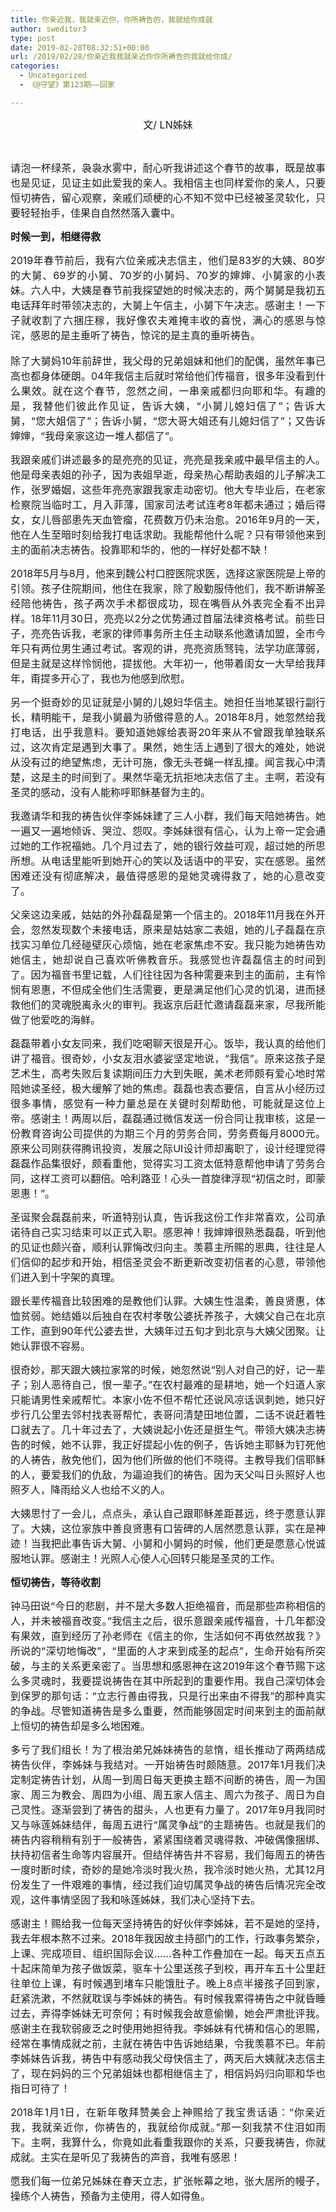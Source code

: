 ```yaml
---
title: 你亲近我，我就亲近你，你所祷告的，我就给你成就
author: sweditor3
type: post
date: 2019-02-28T08:32:51+00:00
url: /2019/02/28/你亲近我我就亲近你你所祷告的我就给你成/
categories:
  - Uncategorized
  - 《@守望》第123期——回家

---
```

<p style="text-align: center;">
  <span style="font-size: 12pt;">文/ LN姊妹</span>
</p>

&nbsp;

<p style="text-align: justify;">
  <span style="font-size: 12pt;">请泡一杯绿茶，袅袅水雾中，耐心听我讲述这个春节的故事，既是故事也是见证，见证主如此爱我的亲人。我相信主也同样爱你的亲人，只要恒切祷告，留心观察，亲戚们顽梗的心不知不觉中已经被圣灵软化，只要轻轻抬手，佳果自自然然落入囊中。</span>
</p>

<p style="text-align: justify;">
  <strong><span style="font-size: 12pt;">时候一到，相继得救</span></strong>
</p>

<p style="text-align: justify;">
  <span style="font-size: 12pt;">2019年春节前后，我有六位亲戚决志信主，他们是83岁的大姨、80岁的大舅、69岁的小舅、70岁的小舅妈、70岁的婶婶、小舅家的小表妹。六人中，大姨是春节前我探望她的时候决志的，两个舅舅是我初五电话拜年时带领决志的，大舅上午信主，小舅下午决志。感谢主！一下子就收割了六捆庄稼，我好像农夫难掩丰收的喜悦，满心的感恩与惊诧，感恩的是主垂听了祷告，惊诧的是主真的垂听祷告。<br /> </span><br /> <span style="font-size: 12pt;">除了大舅妈10年前辞世，我父母的兄弟姐妹和他们的配偶，虽然年事已高也都身体硬朗。04年我信主后就时常给他们传福音，很多年没看到什么果效。就在这个春节，忽然之间，一串亲戚都归向耶和华。有趣的是，我替他们彼此作见证，告诉大姨，“小舅儿媳妇信了”；告诉大舅，“您大姐信了”；告诉小舅，“您大哥大姐还有儿媳妇信了”；又告诉婶婶，“我母亲家这边一堆人都信了”。</span>
</p>

<p style="text-align: justify;">
  <span style="font-size: 12pt;">我跟亲戚们讲述最多的是亮亮的见证，亮亮是我亲戚中最早信主的人。他是母亲表姐的孙子，因为表姐早逝，母亲热心帮助表姐的儿子解决工作，张罗婚姻，这些年亮亮家跟我家走动密切。他大专毕业后，在老家检察院当临时工，月入菲薄，国家司法考试连考8年都未通过；婚后得女，女儿唇部患先天血管瘤，花费数万仍未治愈。2016年9月的一天，他在人生至暗时刻给我打电话求助。我能帮他什么呢？只有带领他来到主的面前决志祷告。投靠耶和华的，他的一样好处都不缺！</span>
</p>

<p style="text-align: justify;">
  <span style="font-size: 12pt;">2018年5月与8月，他来到魏公村口腔医院求医，选择这家医院是上帝的引领。孩子住院期间，他住在我家，除了殷勤服侍他们，我不断讲解圣经陪他祷告，孩子两次手术都很成功，现在嘴唇从外表完全看不出异样。18年11月30日，亮亮以2分之优势通过首届法律资格考试。前些日子，亮亮告诉我，老家的律师事务所主任主动联系他邀请加盟，全市今年只有两位男生通过考试。客观的讲，亮亮资质驽钝，法学功底薄弱，但是主就是这样怜悯他，提拔他。大年初一，他带着闺女一大早给我拜年，甭提多开心了，我也为他感到欣慰。</span>
</p>

<p style="text-align: justify;">
  <span style="font-size: 12pt;">另一个挺奇妙的见证就是小舅的儿媳妇华信主。她担任当地某银行副行长，精明能干，是我小舅最为骄傲得意的人。2018年8月，她忽然给我打电话，出乎我意料。要知道她嫁给表哥20年来从不曾跟我单独联系过，这次肯定是遇到大事了。果然，她生活上遇到了很大的难处，她说从没有过的绝望焦虑，无计可施，像无头苍蝇一样乱撞。闻言我心中清楚，这是主的时间到了。果然华毫无抗拒地决志信了主。主啊，若没有圣灵的感动，没有人能称呼耶稣基督为主的。</span>
</p>

<p style="text-align: justify;">
  <span style="font-size: 12pt;">我邀请华和我的祷告伙伴李姊妹建了三人小群，我们每天陪她祷告。她一遍又一遍地倾诉、哭泣、怨叹。李姊妹很有信心，认为上帝一定会通过她的工作祝福她。几个月过去了，她的银行效益可观，超过她的所思所想。从电话里能听到她开心的笑以及话语中的平安，实在感恩。虽然困难还没有彻底解决，最值得感恩的是她灵魂得救了，她的心意改变了。</span>
</p>

<p style="text-align: justify;">
  <span style="font-size: 12pt;">父亲这边亲戚，姑姑的外孙磊磊是第一个信主的。2018年11月我在外开会，忽然发现数个未接电话，原来是姑姑家二表姐，她的儿子磊磊在京找实习单位几经碰壁灰心烦恼，她在老家焦虑不安。我只能为她祷告劝她信主，她却说自己喜欢听佛教音乐。我感觉也许磊磊信主的时间到了。因为福音书里记载，人们往往因为各种需要来到主的面前，主有怜悯有恩惠，不但成全他们生活需要，更是满足他们心灵的饥渴，进而拯救他们的灵魂脱离永火的审判。我返京后赶忙邀请磊磊来家，尽我所能做了他爱吃的海鲜。</span>
</p>

<p style="text-align: justify;">
  <span style="font-size: 12pt;">磊磊带着小女友同来，我们吃喝聊天很是开心。饭毕，我认真的给他们讲了福音。很奇妙，小女友泪水婆娑坚定地说，“我信”。原来这孩子是艺术生，高考失败后复读期间压力大到失眠，美术老师颇有爱心地时常陪她读圣经，极大缓解了她的焦虑。磊磊也表态要信，自言从小经历过很多事情，感觉有一种力量总是在关键时刻帮助他，可能就是这位上帝。感谢主！两周以后，磊磊通过微信发送一份合同让我审核，这是一份教育咨询公司提供的为期三个月的劳务合同，劳务费每月8000元。原来公司刚获得腾讯投资，发展之际UI设计师却离职了，设计经理觉得磊磊作品集很好，颇看重他，觉得实习工资太低特意帮他申请了劳务合同，这样工资可以翻倍。哈利路亚！心头一首旋律浮现“初信之时，即蒙恩惠！”。</span>
</p>

<p style="text-align: justify;">
  <span style="font-size: 12pt;">圣诞聚会磊磊前来，听道特别认真，告诉我这份工作非常喜欢，公司承诺待自己实习结束可以正式入职。感恩神！我婶婶很熟悉磊磊，听到他的见证也颇兴奋，顺利认罪悔改归向主。羡慕主所赐的恩典，往往是人们信仰的起步和开始，相信圣灵会不断更新改变初信者的心意，带领他们进入到十字架的真理。</span>
</p>

<p style="text-align: justify;">
  <span style="font-size: 12pt;">跟长辈传福音比较困难的是教他们认罪。大姨生性温柔，善良贤惠，体恤贫弱。她结婚以后独自在农村孝敬公婆抚养孩子，大姨父自己在北京工作，直到90年代公婆去世，大姨年过五旬才到北京与大姨父团聚。让她认罪很不容易。</span>
</p>

<p style="text-align: justify;">
  <span style="font-size: 12pt;">很奇妙，那天跟大姨拉家常的时候，她忽然说“别人对自己的好，记一辈子；别人恶待自己，恨一辈子。”在农村最难的是耕地，她一个妇道人家只能请男性亲戚帮忙。本家小佐不但不帮忙还说风凉话讽刺她，她只好步行几公里去邻村找表哥帮忙，表哥问清楚田地位置，二话不说赶着牲口就去了。几十年过去了，大姨说起小佐还是挺生气。带领大姨决志祷告的时候，她不认罪，我正好提起小佐的例子，告诉她主耶稣为钉死他的人祷告，赦免他们，因为他们所做的他们不晓得。主教导我们信耶稣的人，要爱我们的仇敌，为逼迫我们的祷告。因为天父叫日头照好人也照歹人，降雨给义人也给不义的人。</span>
</p>

<p style="text-align: justify;">
  <span style="font-size: 12pt;">大姨思忖了一会儿，点点头，承认自己跟耶稣差距甚远，终于愿意认罪了。大姨，这位家族中善良贤惠有口皆碑的人居然愿意认罪，实在是神迹！当我把此事告诉大舅、小舅和小舅妈的时候，他们更是愿意心悦诚服地认罪。感谢主！光照人心使人心回转只能是圣灵的工作。</span>
</p>

<p style="text-align: justify;">
  <strong><span style="font-size: 12pt;">恒切祷告，等待收割</span></strong>
</p>

<p style="text-align: justify;">
  <span style="font-size: 12pt;">钟马田说“今日的悲剧，并不是大多数人拒绝福音，而是那些声称相信的人，并未被福音改变。”我信主之后，很乐意跟亲戚传福音，十几年都没有果效，直到经历了孙老师在《信主的你，生活如何不再依然故我？》所说的“深切地悔改”，“里面的人才来到成圣的起点”，生命开始有所突破，与主的关系更亲密了。当思想和感恩神在这2019年这个春节赐下这么多灵魂时，我要提说祷告在其中所起到的重要作用。我自己深切体会到保罗的那句话：“立志行善由得我，只是行出来由不得我”的那种真实的争战。尽管知道祷告是多么重要，然而能够固定时间来到主的面前献上恒切的祷告却是多么地困难。</span>
</p>

<p style="text-align: justify;">
  <span style="font-size: 12pt;">多亏了我们组长！为了根治弟兄姊妹祷告的怠惰，组长推动了两两结成祷告伙伴，李姊妹与我结对。一开始祷告时颇随意。2017年1月我们决定制定祷告计划，从周一到周日每天更换主题不间断的祷告，周一为国家、周三为教会、周四为小组、周五家人信主、周六为孩子、周日为自己灵性。逐渐尝到了祷告的甜头，人也更有力量了。2017年9月我同时又与咏莲姊妹结伴，每周五进行“属灵争战”的主题祷告。也就是我们的祷告内容稍稍有别于一般祷告，紧紧围绕着灵魂得救、冲破偶像捆绑、扶持初信者生命等内容展开。但结伴祷告并不容易，我们每周五的祷告一度时断时续，奇妙的是她冷淡时我火热，我冷淡时她火热，尤其12月份发生了一件艰难的事情，经过我们迫切属灵争战的祷告后情况完全改观，这件事情坚固了我和咏莲姊妹，我们决心坚持下去。</span>
</p>

<p style="text-align: justify;">
  <span style="font-size: 12pt;">感谢主！赐给我一位每天坚持祷告的好伙伴李姊妹，若不是她的坚持，我去年根本熬不过来。2018年我因故主持部门的工作，行政事务繁杂，上课、完成项目、组织国际会议……各种工作叠加在一起。每天五点五十起床简单为孩子做饭菜，驱车十公里送孩子到校，再开车五十公里赶往单位上课，有时候遇到堵车只能饿肚子。晚上8点半接孩子回到家，赶紧洗漱，不然就耽误与李姊妹的祷告。有时候我累得祷告之中就昏睡过去，弄得李姊妹无可奈何；有时候我会故意偷懒，她会严肃批评我。感谢主在我软弱疲乏之时使用她担待我。李姊妹有代祷和信心的恩赐，经常在事情成就之前，主就在祷告中告诉她结果，令我羡慕不已。年前李姊妹告诉我，祷告中有感动我父母快信主了，两天后大姨就决志信主了，现在妈妈的三个兄弟姐妹也都相继信主了，相信妈妈归向耶和华也指日可待了！</span>
</p>

<p style="text-align: justify;">
  <span style="font-size: 12pt;">2018年1月1日，在新年敬拜赞美会上神赐给了我宝贵话语：“你亲近我，我就亲近你，你祷告的，我就给你成就。”那一刻我禁不住泪如雨下。主啊，我算什么，你竟如此看重我跟你的关系，只要我祷告，你就成就。主实在是听见了我祷告的声音，我唯有感恩！</span>
</p>

<p style="text-align: justify;">
  <span style="font-size: 12pt;">愿我们每一位弟兄姊妹在春天立志，扩张帐幕之地，张大居所的幔子，操练个人祷告，预备为主使用，得人如得鱼。</span>
</p>
